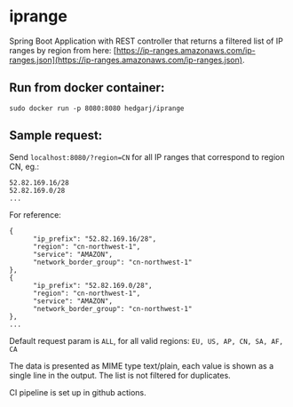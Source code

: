# iprange
Spring Boot Application with REST controller that returns a filtered list of IP ranges by region from here: [https://ip-ranges.amazonaws.com/ip-ranges.json](https://ip-ranges.amazonaws.com/ip-ranges.json).

## Run from docker container:
```
sudo docker run -p 8080:8080 hedgarj/iprange
```

## Sample request:
Send `localhost:8080/?region=CN` for all IP ranges that correspond to region CN, eg.:

```
52.82.169.16/28
52.82.169.0/28
...
```
For reference:
```
{
      "ip_prefix": "52.82.169.16/28",
      "region": "cn-northwest-1",
      "service": "AMAZON",
      "network_border_group": "cn-northwest-1"
},
{
      "ip_prefix": "52.82.169.0/28",
      "region": "cn-northwest-1",
      "service": "AMAZON",
      "network_border_group": "cn-northwest-1"
},
...
```
Default request param is `ALL`, for all valid regions: `EU, US, AP, CN, SA, AF, CA` 

The data is presented as MIME type text/plain, each value is shown as a single line in the output. The list is not filtered for duplicates.

CI pipeline is set up in github actions.

